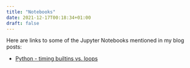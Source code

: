 ```yaml
---
title: "Notebooks"
date: 2021-12-17T00:18:34+01:00
draft: false
---
```


Here are links to some of the Jupyter Notebooks mentioned in my blog posts:

- [Python - timing builtins vs. loops](https://github.com/kjczarne/kjczarne.github.io/tree/master/notebooks/python-sin-2.ipynb)

